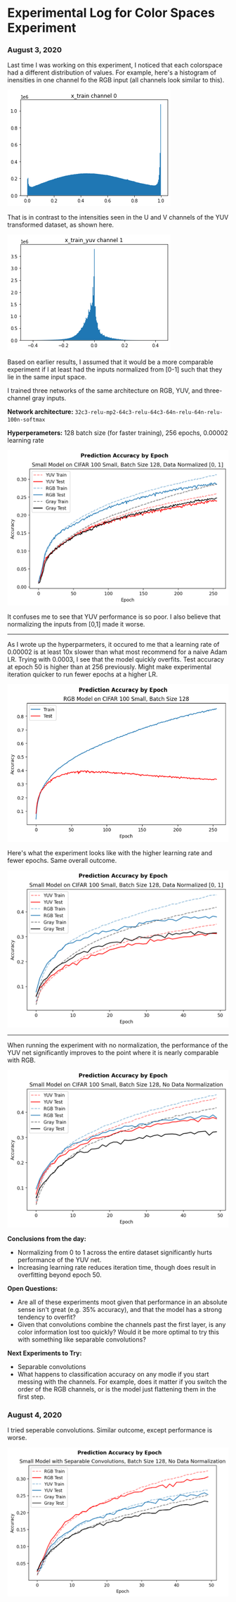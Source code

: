 # Experimental Log for Color Spaces Experiment

### August 3, 2020

Last time I was working on this experiment, I noticed that each colorspace had a different distribution of values. For example, here's a histogram of inensities in one channel fo the RGB input (all channels look similar to this).

![intensity-distribution-rgb-channel-0](intensity-distribution-rgb-channel-0.png)

That is in contrast to the intensities seen in the U and V channels of the YUV transformed dataset, as shown here.

![intensity-distribution-yuv-channel-1](intensity-distribution-yuv-channel-1.png)

Based on earlier results, I assumed that it would be a more comparable experiment if I at least had the inputs normalized from [0-1] such that they lie in the same input space.

I trained three networks of the same architecture on RGB, YUV, and three-channel gray inputs.

**Network architecture:** `32c3-relu-mp2-64c3-relu-64c3-64n-relu-64n-relu-100n-softmax`

**Hyperperameters:** 128 batch size (for faster training), 256 epochs, 0.00002 learning rate

![Results from training experiment](YUV%2C%20RGB%2C%20and%20Gray%20accuracy%20by%20epoch%20-%20256%20epochs%20-%20batch%20128%20-%20all%20data%20normalized.png)

It confuses me to see that YUV performance is so poor. I also believe that normalizing the inputs from [0,1] made it worse.

---

As I wrote up the hyperparmeters, it occured to me that a learning rate of 0.00002 is at least 10x slower than what most recommend for a naive Adam LR. Trying with 0.0003, I see that the model quickly overfits. Test accuracy at epoch 50 is higher than at 256 previously. Might make experimental iteration quicker to run fewer epochs at a higher LR.

![RGB accuracy by epoch - 256 epochs - batch 128 - LR 0.0003](RGB%20accuracy%20by%20epoch%20-%20256%20epochs%20-%20batch%20128%20-%20LR%200.0003.png)

Here's what the experiment looks like with the higher learning rate and fewer epochs. Same overall outcome.

![YUV, RGB, and Gray accuracy by epoch - 50 epochs - batch 128 - all data normalized](YUV%2C%20RGB%2C%20and%20Gray%20accuracy%20by%20epoch%20-%2050%20epochs%20-%20batch%20128%20-%20all%20data%20normalized.png)

---

When running the experiment with no normalization, the performance of the YUV net significantly improves to the point where it is nearly comparable with RGB.

![YUV, RGB, and Gray accuracy by epoch - 50 epochs - batch 128 - no normalization](YUV%2C%20RGB%2C%20and%20Gray%20accuracy%20by%20epoch%20-%2050%20epochs%20-%20batch%20128%20-%20no%20normalization.png)



**Conclusions from the day:**

- Normalizing from 0 to 1 across the entire dataset significantly hurts performance of the YUV net.
- Increasing learning rate reduces iteration time, though does result in overfitting beyond epoch 50.



**Open Questions:**

- Are all of these experiments moot given that performance in an absolute sense isn't great (e.g. 35% accuracy), and that the model has a strong tendency to overfit?
- Given that convolutions combine the channels past the first layer, is any color information lost too quickly? Would it be more optimal to try this with something like separable convolutions?



**Next Experiments to Try:**

- Separable convolutions
- What happens to classification accuracy on any modle if you start messing with the channels. For example, does it matter if you switch the order of the RGB channels, or is the model just flattening them in the first step.



### August 4, 2020

I tried seperable convolutions. Similar outcome, except performance is worse.

![Accuracy by epoch with Separable Convolutions - 50 epochs - batch 128](separable_convolutions.png)